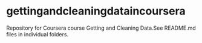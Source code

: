 # gettingandcleaningdataincoursera
Repository for Coursera course Getting and Cleaning Data.See README.md files in individual folders.
